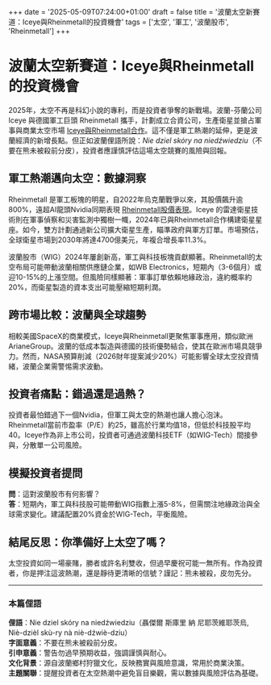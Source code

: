 +++
date = '2025-05-09T07:24:00+01:00'
draft = false
title = '波蘭太空新賽道：Iceye與Rheinmetall的投資機會'
tags = ['太空', '軍工', '波蘭股市', 'Rheinmetall']
+++

# 波蘭太空新賽道：Iceye與Rheinmetall的投資機會

2025年，太空不再是科幻小說的專利，而是投資者爭奪的新戰場。波蘭-芬蘭公司 Iceye 與德國軍工巨頭 Rheinmetall 攜手，計劃成立合資公司，生產衛星並搶占軍事與商業太空市場 [Iceye與Rheinmetall合作](https://www.money.pl/gospodarka/bedzie-wspolny-biznes-z-niemieckim-gigantem-polsko-finska-firma-podpisala-porozumienie-7154522438740896a.html)。這不僅是軍工熱潮的延伸，更是波蘭經濟的新增長點。但正如波蘭俚語所說：*Nie dziel skóry na niedźwiedziu*（不要在熊未被殺前分皮），投資者應謹慎評估這場太空競賽的風險與回報。

## 軍工熱潮邁向太空：數據洞察

Rheinmetall 是軍工板塊的明星，自2022年烏克蘭戰爭以來，其股價飆升逾800%，遠超AI龍頭Nvidia同期表現 [Rheinmetall股價表現](https://www.bankier.pl/wiadomosc/Gwiazda-zbrojeniowej-hossy-celuje-w-kosmos-8938103.html)。Iceye 的雷達衛星技術則在軍事偵察和災害監測中獨樹一幟，2024年已與Rheinmetall合作構建衛星星座。如今，雙方計劃通過新公司擴大衛星生產，瞄準政府與軍方訂單。市場預估，全球衛星市場到2030年將達4700億美元，年複合增長率11.3%。

波蘭股市（WIG）2024年屢創新高，軍工與科技板塊貢獻顯著。Rheinmetall的太空布局可能帶動波蘭相關供應鏈企業，如WB Electronics，短期內（3-6個月）或迎10-15%的上漲空間。但風險同樣顯著：軍事訂單依賴地緣政治，違約概率約20%，而衛星製造的資本支出可能壓縮短期利潤。

## 跨市場比較：波蘭與全球趨勢

相較美國SpaceX的商業模式，Iceye與Rheinmetall更聚焦軍事應用，類似歐洲ArianeGroup。波蘭的低成本製造與德國的技術優勢結合，使其在歐洲市場具競爭力。然而，NASA預算削減（2026財年提案減少20%）可能影響全球太空投資情緒，波蘭企業需警惕需求波動。

## 投資者痛點：錯過還是過熱？

投資者最怕錯過下一個Nvidia，但軍工與太空的熱潮也讓人擔心泡沫。Rheinmetall當前市盈率（P/E）約25，雖高於行業均值18，但低於科技股平均40。Iceye作為非上市公司，投資者可通過波蘭科技ETF（如WIG-Tech）間接參與，分散單一公司風險。

## 模擬投資者提問

**問**：這對波蘭股市有何影響？  
**答**：短期內，軍工與科技股可能帶動WIG指數上漲5-8%，但需關注地緣政治與全球需求變化。建議配置20%資金於WIG-Tech，平衡風險。

## 結尾反思：你準備好上太空了嗎？

太空投資如同一場豪賭，勝者或許名利雙收，但過早慶祝可能一無所有。作為投資者，你是押注這波熱潮，還是靜待更清晰的信號？謹記：熊未被殺，皮勿先分。

---

### 本篇俚語

**俚語**：Nie dziel skóry na niedźwiedziu（聶傑爾 斯庫里 納 尼耶茨維耶茨烏, Niè-dzièl skù-ry nà niè-dźwiè-dziu）  
**字面意義**：不要在熊未被殺前分皮。  
**引申意義**：警告勿過早預期收益，強調謹慎與耐心。  
**文化背景**：源自波蘭鄉村狩獵文化，反映務實與風險意識，常用於商業決策。  
**主題關聯**：提醒投資者在太空熱潮中避免盲目樂觀，需以數據與風險評估為基礎。